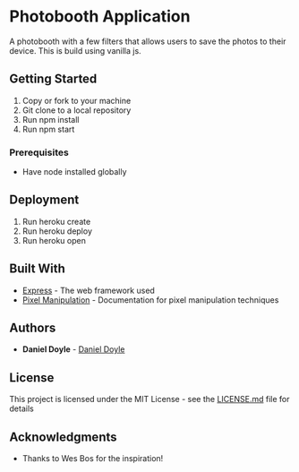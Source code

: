 # Photobooth Application

A photobooth with a few filters that allows users to save the photos to their device. This is build using vanilla js.

## Getting Started

1. Copy or fork to your machine
1. Git clone to a local repository
1. Run npm install
1. Run npm start

### Prerequisites

* Have node installed globally


## Deployment

1. Run heroku create
1. Run heroku deploy
1. Run heroku open

## Built With

* [Express](http://www.dropwizard.io/1.0.2/docs/) - The web framework used
* [Pixel Manipulation](https://developer.mozilla.org/en-US/docs/Web/API/Canvas_API/Tutorial/Pixel_manipulation_with_canvas) - Documentation for pixel manipulation techniques

## Authors

* **Daniel Doyle** - [Daniel Doyle](https://github.com/dbdoyle182)

## License

This project is licensed under the MIT License - see the [LICENSE.md](LICENSE.md) file for details

## Acknowledgments

* Thanks to Wes Bos for the inspiration!